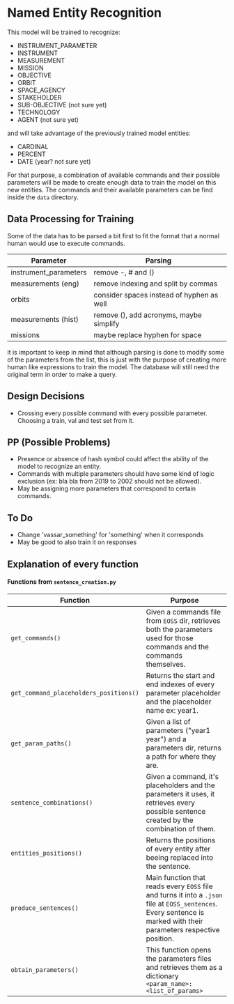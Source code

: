 # Named Entity Recognition
This model will be trained to recognize:
- INSTRUMENT_PARAMETER
- INSTRUMENT
- MEASUREMENT
- MISSION
- OBJECTIVE
- ORBIT
- SPACE_AGENCY
- STAKEHOLDER
- SUB-OBJECTIVE (not sure yet)
- TECHNOLOGY
- AGENT (not sure yet)

and will take advantage of the previously trained model entities: 
- CARDINAL
- PERCENT
- DATE (year? not sure yet)

For that purpose, a combination of available commands and their possible parameters will be made to create enough data to train the model on this new entities. The commands and their available parameters can be find inside the `data` directory.


## Data Processing for Training
Some of the data has to be parsed a bit first to fit the format that a normal human would use to execute commands.

|  Parameter | Parsing  |
|---|---|
| instrument_parameters  |  remove -, # and () |
|  measurements (eng) |  remove indexing and split by commas |
|  orbits |  consider spaces instead of hyphen as well |
|  measurements (hist) |  remove (), add acronyms, maybe simplify|
|  missions |  maybe replace hyphen for space |

it is important to keep in mind that although parsing is done to modify some of the parameters from the list, this is just with the purpose of creating more human like expressions to train the model. The database will still need the original term in order to make a query.

## Design Decisions
- Crossing every possible command with every possible parameter. Choosing a train, val and test set from it.

## PP (Possible Problems)
- Presence or absence of hash symbol could affect the ability of the model to recognize an entity.
- Commands with multiple parameters should have some kind of logic exclusion (ex: bla bla from 2019 to 2002 should not be allowed).
- May be assigning more parameters that correspond to certain commands.

## To Do
- Change 'vassar_something' for 'something' when it corresponds
- May be good to also train it on responses

## Explanation of every function

#### Functions from `sentence_creation.py`
|  Function | Purpose  |
|---|---|
| `get_commands()`  | Given a commands file from `EOSS` dir, retrieves both the parameters used for those commands and the commands themselves.  |
| `get_command_placeholders_positions()` | Returns the start and end indexes of every parameter placeholder and the placeholder name ex: year1.  |
| `get_param_paths()` | Given a list of parameters ("year1 year") and a parameters dir, returns a path for where they are.|
| `sentence_combinations()` | Given a command, it's placeholders and the parameters it uses, it retrieves every possible sentence created by the combination of them.|
| `entities_positions()` | Returns the positions of every entity after beeing replaced into the sentence. |
| `produce_sentences()` | Main function that reads every `EOSS` file and turns it into a `.json` file at `EOSS_sentences`. Every sentence is marked with their parameters respective position.|
| `obtain_parameters()` | This function opens the parameters files and retrieves them as a dictionary `<param_name>:<list_of_params>`|